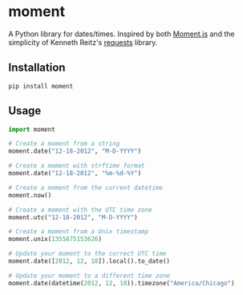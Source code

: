 moment
======

A Python library for dates/times. Inspired by both
[Moment.js](http://momentjs.com/docs/) and the simplicity of Kenneth Reitz's
[requests](http://docs.python-requests.org/) library.


Installation
------------

`pip install moment`


Usage
-----

```python
import moment

# Create a moment from a string
moment.date("12-18-2012", "M-D-YYYY")

# Create a moment with strftime format
moment.date("12-18-2012", "%m-%d-%Y")

# Create a moment from the current datetime
moment.now()

# Create a moment with the UTC time zone
moment.utc("12-18-2012", "M-D-YYYY")

# Create a moment from a Unix timestamp
moment.unix(1355875153626)

# Update your moment to the correct UTC time
moment.date([2012, 12, 18]).local().to_date()

# Update your moment to a different time zone
moment.date(datetime(2012, 12, 18)).timezone("America/Chicago")
```
